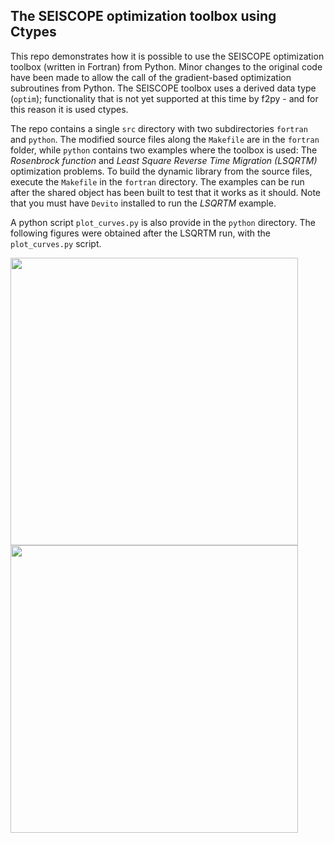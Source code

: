 The SEISCOPE optimization toolbox using Ctypes
----------------------------------------------

This repo demonstrates how it is possible to use the SEISCOPE optimization toolbox (written in Fortran) from Python. Minor changes to the original code have been made to allow the call of the gradient-based optimization subroutines from Python. The SEISCOPE toolbox uses a derived data type (`optim`); functionality that is not yet supported at this time by f2py - and for this reason it is used ctypes.

The repo contains a single `src` directory with two subdirectories `fortran` and `python`. The modified source files along the `Makefile` are in the `fortran ` folder, while `python` contains two examples where the toolbox is used: The *Rosenbrock function* and *Least Square Reverse Time Migration (LSQRTM)* optimization problems. To build the dynamic library from the source files, execute the `Makefile` in the `fortran` directory. The examples can be run after the shared
object has been built to test that it works as it should. Note that you must have `Devito` installed to run the *LSQRTM* example.

A python script `plot_curves.py` is also provide in the `python` directory. The following figures were obtained after the LSQRTM run, with the `plot_curves.py` script.

<img src="https://github.com/ofmla/seiscope_opt_toolbox_w_ctypes/blob/main/src/python/computationalcost_curves.svg" width="460"/> <img src="https://github.com/ofmla/seiscope_opt_toolbox_w_ctypes/blob/main/src/python/convergence_curves.svg" width="460"/> 
